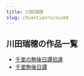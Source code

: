 ```yaml
---
title: 川田瑞穂
slug: chuantianruisui04
---
```


## 川田瑞穂の作品一覧

- [千里の駒後日譚拾遺](qianlinojuhouritanshiyi5b)
- [千里駒後日譚](qianlijuhouritan50)
